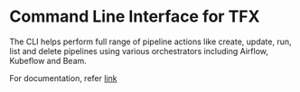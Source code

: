 # Command Line Interface for TFX

The CLI helps perform full range of pipeline actions like create, update, run, list and delete pipelines using various orchestrators including Airflow, Kubeflow and Beam.

For documentation, refer [link](https://github.com/tensorflow/tfx/tree/master/docs/guide/cli.md)
